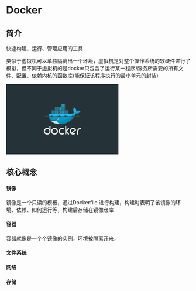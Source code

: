 # Docker <Badge type="warning" text="beta" />

## 简介 <Badge type="danger" text="caution" />

快速构建、运行、管理应用的工具

类似于虚拟机可以单独隔离出一个环境，虚拟机是对整个操作系统的软硬件进行了模拟，但不同于虚拟机的是docker只包含了运行某一程序/服务所需要的所有文件、配置、依赖内核的函数库(能保证该程序执行的最小单元的封装)

<img src="../../public/img/docker/docker-1715248885397.jpg" style="zoom:30%;" />

## 核心概念

#### 镜像

镜像是一个只读的模板，通过Dockerfile 进行构建，构建时表明了该镜像的环境、依赖、如何运行等，构建后存储在镜像仓库

#### 容器

容器就像是一个个镜像的实例，环境被隔离开来，

#### 文件系统

#### 网络

#### 存储

